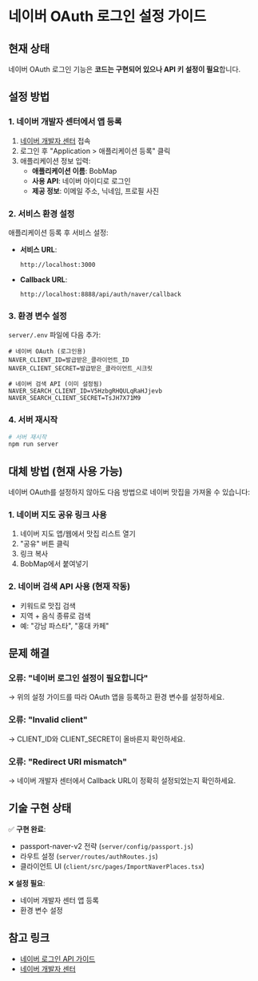 # 네이버 OAuth 로그인 설정 가이드

## 현재 상태
네이버 OAuth 로그인 기능은 **코드는 구현되어 있으나 API 키 설정이 필요**합니다.

## 설정 방법

### 1. 네이버 개발자 센터에서 앱 등록

1. [네이버 개발자 센터](https://developers.naver.com) 접속
2. 로그인 후 "Application > 애플리케이션 등록" 클릭
3. 애플리케이션 정보 입력:
   - **애플리케이션 이름**: BobMap
   - **사용 API**: 네이버 아이디로 로그인
   - **제공 정보**: 이메일 주소, 닉네임, 프로필 사진

### 2. 서비스 환경 설정

애플리케이션 등록 후 서비스 설정:

- **서비스 URL**:
  ```
  http://localhost:3000
  ```

- **Callback URL**:
  ```
  http://localhost:8888/api/auth/naver/callback
  ```

### 3. 환경 변수 설정

`server/.env` 파일에 다음 추가:

```env
# 네이버 OAuth (로그인용)
NAVER_CLIENT_ID=발급받은_클라이언트_ID
NAVER_CLIENT_SECRET=발급받은_클라이언트_시크릿

# 네이버 검색 API (이미 설정됨)
NAVER_SEARCH_CLIENT_ID=V5HzbgRHQULqRaHJjevb
NAVER_SEARCH_CLIENT_SECRET=TsJH7X71M9
```

### 4. 서버 재시작

```bash
# 서버 재시작
npm run server
```

## 대체 방법 (현재 사용 가능)

네이버 OAuth를 설정하지 않아도 다음 방법으로 네이버 맛집을 가져올 수 있습니다:

### 1. 네이버 지도 공유 링크 사용
1. 네이버 지도 앱/웹에서 맛집 리스트 열기
2. "공유" 버튼 클릭
3. 링크 복사
4. BobMap에서 붙여넣기

### 2. 네이버 검색 API 사용 (현재 작동)
- 키워드로 맛집 검색
- 지역 + 음식 종류로 검색
- 예: "강남 파스타", "홍대 카페"

## 문제 해결

### 오류: "네이버 로그인 설정이 필요합니다"
→ 위의 설정 가이드를 따라 OAuth 앱을 등록하고 환경 변수를 설정하세요.

### 오류: "Invalid client"
→ CLIENT_ID와 CLIENT_SECRET이 올바른지 확인하세요.

### 오류: "Redirect URI mismatch"
→ 네이버 개발자 센터에서 Callback URL이 정확히 설정되었는지 확인하세요.

## 기술 구현 상태

✅ **구현 완료**:
- passport-naver-v2 전략 (`server/config/passport.js`)
- 라우트 설정 (`server/routes/authRoutes.js`)
- 클라이언트 UI (`client/src/pages/ImportNaverPlaces.tsx`)

❌ **설정 필요**:
- 네이버 개발자 센터 앱 등록
- 환경 변수 설정

## 참고 링크
- [네이버 로그인 API 가이드](https://developers.naver.com/docs/login/api/)
- [네이버 개발자 센터](https://developers.naver.com)